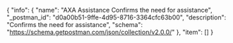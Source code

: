 {
  "info": {
    "name": "AXA Assistance Confirms the need for assistance",
    "_postman_id": "d0a00b51-9ffe-4d95-8716-3364cfc63b00",
    "description": "Confirms the need for assistance",
    "schema": "https://schema.getpostman.com/json/collection/v2.0.0/"
  },
  "item": []
}